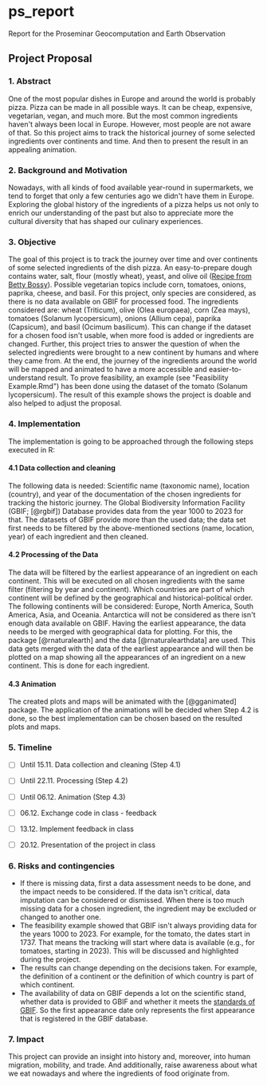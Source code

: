 # ps_report
Report for the Proseminar Geocomputation and Earth Observation

## Project Proposal
### 1. Abstract
One of the most popular dishes in Europe and around the world is probably pizza. Pizza can be made in all possible ways. It can be cheap, expensive, vegetarian, vegan, and much more. But the most common ingredients haven't always been local in Europe. However, most people are not aware of that. So this project aims to track the historical journey of some selected ingredients over continents and time. And then to present the result in an appealing animation.


### 2. Background and Motivation
Nowadays, with all kinds of food available year-round in supermarkets, we tend to forget that only a few centuries ago we didn't have them in Europe. Exploring the global history of the ingredients of a pizza helps us not only to enrich our understanding of the past but also to appreciate more the cultural diversity that has shaped our culinary experiences.



### 3. Objective
The goal of this project is to track the journey over time and over continents of some selected ingredients of the dish pizza. An easy-to-prepare dough contains water, salt, flour (mostly wheat), yeast, and olive oil ([Recipe from Betty Bossy](https://www.bettybossi.ch/de/Rezept/ShowRezept/BB_ITKU120801_0243A-40-de)). Possible vegetarian topics include corn, tomatoes, onions, paprika, cheese, and basil. For this project, only species are considered, as there is no data available on GBIF for processed food. The ingredients considered are: wheat (Triticum), olive (Olea europaea), corn (Zea mays), tomatoes (Solanum lycopersicum), onions (Allium cepa), paprika (Capsicum), and basil (Ocimum basilicum). This can change if the dataset for a chosen food isn't usable, when more food is added or ingredients are changed.
Further, this project tries to answer the question of when the selected ingredients were brought to a new continent by humans and where they came from. At the end, the journey of the ingredients around the world will be mapped and animated to have a more accessible and easier-to-understand result.
To prove feasibility, an example (see "Feasibility Example.Rmd") has been done using the dataset of the tomato (Solanum lycopersicum). The result of this example shows the project is doable and also helped to adjust the proposal.


### 4. Implementation
The implementation is going to be approached through the following steps executed in R:

 
#### 4.1 Data collection and cleaning
The following data is needed: Scientific name (taxonomic name), location (country), and year of the documentation of the chosen ingredients for tracking the historic journey. The Global Biodiversity Information Facility (GBIF; [@rgbif]) Database provides data from the year 1000 to 2023 for that. The datasets of GBIF provide more than the used data; the data set first needs to be filtered by the above-mentioned sections (name, location, year) of each ingredient and then cleaned.

 
#### 4.2 Processing of the Data
The data will be filtered by the earliest appearance of an ingredient on each continent. This will be executed on all chosen ingredients with the same filter (filtering by year and continent). Which countries are part of which continent will be defined by the geographical and historical-political order. The following continents will be considered: Europe, North America, South America, Asia, and Oceania. Antarctica will not be considered as there isn't enough data available on GBIF. Having the earliest appearance, the data needs to be merged with geographical data for plotting. For this, the package [@rnaturalearth] and the data [@rnaturalearthdata] are used. This data gets merged with the data of the earliest appearance and will then be plotted on a map showing all the appearances of an ingredient on a new continent. This is done for each ingredient.


 
#### 4.3 Animation
The created plots and maps will be animated with the [@gganimated] package. The application of the animations will be decided when Step 4.2 is done, so the best implementation can be chosen based on the resulted plots and maps.


### 5. Timeline
- [ ] Until 15.11. Data collection and cleaning (Step 4.1)
- [ ] Until 22.11. Processing (Step 4.2) 
- [ ] Until 06.12. Animation (Step 4.3)
- [ ] 06.12. Exchange code in class - feedback
- [ ] 13.12. Implement feedback in class
- [ ] 20.12. Presentation of the project in class


### 6. Risks and contingencies
* If there is missing data, first a data assessment needs to be done, and the impact needs to be considered. If the data isn't critical, data imputation can be considered or dismissed. When there is too much missing data for a chosen ingredient, the ingredient may be excluded or changed to another one. 
* The feasibility example showed that GBIF isn't always providing data for the years 1000 to 2023. For example, for the tomato, the dates start in 1737. That means the tracking will start where data is available (e.g., for tomatoes, starting in 2023). This will be discussed and highlighted during the project.
* The results can change depending on the decisions taken. For example, the definition of a continent or the definition of which country is part of which continent.
* The availability of data on GBIF depends a lot on the scientific stand, whether data is provided to GBIF and whether it meets the [standards of GBIF](https://www.gbif.org/what-is-gbif#:~:text=This%20knowledge%20derives%20from%20many,in%20recent%20days%20and%20weeks). So the first appearance date only represents the first appearance that is registered in the GBIF database.



### 7. Impact
This project can provide an insight into history and, moreover, into human migration, mobility, and trade. And additionally, raise awareness about what we eat nowadays and where the ingredients of food originate from.



